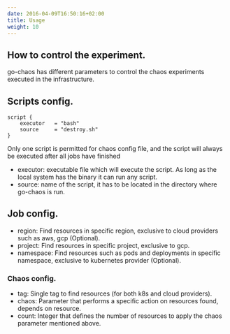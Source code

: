 ```yaml
---
date: 2016-04-09T16:50:16+02:00
title: Usage
weight: 10
---
```


## How to control the experiment. 

go-chaos has different parameters to control the chaos experiments executed in the infrastructure. 

## Scripts config.
```
script {
    executor   = "bash"
    source     = "destroy.sh"
}
```
Only one script is permitted for chaos config file, and the script will always be executed after all jobs have finished

* executor: executable file which will execute the script. As long as the local system has the binary 
it can run any script. 
* source: name of the script, it has to be located in the directory where go-chaos is run.

## Job config.

* region:    Find resources in specific region, exclusive to cloud providers such as aws, gcp (Optional). 
* project:   Find resources in specific project, exclusive to gcp.
* namespace: Find resources such as pods and deployments in specific namespace, exclusive to kubernetes provider (Optional). 

### Chaos config.
* tag: Single tag to find resources (for both k8s and cloud providers). 
* chaos: Parameter that performs a specific action on resources found, depends on resource. 
* count: Integer that defines the number of resources to apply the chaos parameter mentioned above. 
